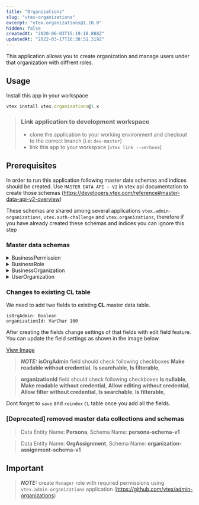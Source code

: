 ```yaml
---
title: "Organizations"
slug: "vtex-organizations"
excerpt: "vtex.organizations@1.10.0"
hidden: false
createdAt: "2020-06-03T15:19:18.888Z"
updatedAt: "2022-03-17T16:38:51.319Z"
---
```

This application allows you to create organization and manage users under that organization with diffrent roles.

## Usage

Install this app in your workspace

```js
vtex install vtex.organizations@1.x
```

> ### Link application to development workspace
>
> - clone the application to your working environment and checkout to the correct branch (i.e: `dev-master`)
> - link this app to your workspace (`vtex link --verbose`)

## Prerequisites

In order to run this application following master data schemas and indices should be created.
Use `MASTER DATA API - V2` in vtex api documentation to create those schemas (<https://developers.vtex.com/reference#master-data-api-v2-overview>)

These schemas are shared among several applications `vtex.admin-organizations`, `vtex.auth-challenge` and `vtex.organizations`, therefore if you have already created these schemas and indices you can ignore this step

### Master data schemas

<details>
<summary>BusinessPermission</summary>

```

Data Entity Name: BusinessPermission
Schema Name: business-permission-schema-v1

{
 "properties": {
  "name": {
   "type": "string"
  },
  "label": {
   "type": "string"
  }
 },
 "v-default-fields": [
  "name",
  "label",
  "id"
 ],
 "required": [
  "name"
 ],
 "v-indexed": [
  "name"
 ],
 "v-security": {
  "allowGetAll": true,
  "publicRead": [
   "name",
   "label",
   "id"
  ],
  "publicWrite": [
   "name",
   "label"
  ],
  "publicFilter": [
   "name",
   "id"
  ]
 }
}
```

</details>

<details><summary>BusinessRole</summary>

```

Data Entity Name: BusinessRole
Schema Name: business-role-schema-v1

{
 "properties": {
  "name": {
   "type": "string"
  },
  "label": {
   "type": "string"
  },
  "permissions": {
   "type": "string"
  }
 },
 "definitions": {
  "permission": {
   "type": "string"
  }
 },
 "v-default-fields": [
  "name",
  "label",
  "id",
  "permissions"
 ],
 "required": [
  "name"
 ],
 "v-indexed": [
  "name"
 ],
 "v-security": {
  "allowGetAll": true,
  "publicRead": [
   "name",
   "label",
   "permissions",
   "id"
  ],
  "publicWrite": [
   "name",
   "label",
   "permissions"
  ],
  "publicFilter": [
   "name",
   "id"
  ]
 }
}

```

</details>

<details>
<summary>BusinessOrganization</summary>

```

Data Entity Name: BusinessOrganization
Schema Name: business-organization-schema-v1

{
 "properties": {
  "name": {
   "type": "string"
  },
  "telephone": {
   "type": "string"
  },
  "address": {
   "type": "string"
  },
  "email": {
   "type": "string"
  }
 },
 "v-default-fields": [
  "name",
  "telephone",
  "id",
  "address",
  "email"
 ],
 "required": [
  "name",
  "telephone"
 ],
 "v-indexed": [
  "name",
  "telephone",
  "email"
 ],
 "v-security": {
  "allowGetAll": true,
  "publicRead": [
   "name",
   "telephone",
   "id",
   "address",
   "email"
  ],
  "publicWrite": [
   "name",
   "telephone",
   "address",
   "email"
  ],
  "publicFilter": [
   "name",
   "telephone",
   "id",
   "email"
  ]
 }
}

```

</details>

<details><summary>UserOrganization</summary>

```

Data Entity Name: UserOrganization
Schema Name: user-organization-schema-v1

{
 "properties": {
  "email": {
   "type": "string"
  },
  "businessOrganizationId": {
   "type": "string",
   "link": "http://api.vtex.com/{{accountName}}/dataentities/BusinessOrganization/schemas/business-organization-schema-v1"
  },
  "roleId": {
   "type": "string",
   "link": "http://api.vtex.com/{{accountName}}/dataentities/BusinessRole/schemas/business-role-schema-v1"
  },
  "status": {
   "type": "string"
  }
 },
 "v-default-fields": [
  "email",
  "id",
  "businessOrganizationId",
  "roleId",
  "status"
 ],
 "required": [
  "email",
  "businessOrganizationId",
  "roleId",
  "status"
 ],
 "v-indexed": [
  "email",
  "businessOrganizationId",
  "roleId",
  "status"
 ],
 "v-security": {
  "allowGetAll": true,
  "publicRead": [
   "email",
   "id",
   "businessOrganizationId",
   "businessOrganizationId_linked",
   "roleId",
   "roleId_linked",
   "status"
  ],
  "publicWrite": [
   "id",
   "email",
   "businessOrganizationId",
   "roleId",
   "status"
  ],
  "publicFilter": [
   "email",
   "id",
   "businessOrganizationId",
   "roleId",
   "status"
  ]
 },
 "v-triggers": [
  {
   "name": "organization-assignment-accept-email",
   "active": true,
   "condition": "status=APPROVED",
   "action": {
    "type": "email",
    "provider": "default",
    "subject": "Organization Assignment Acceptance",
    "to": [
     "{!email}"
    ],
    "replyTo": "noreply@company.com",
    "body": "You have been assigned to {!businessOrganizationId_linked.name}."
   }
  },
  {
   "name": "organization-assignment-decline-email",
   "active": true,
   "condition": "status=DECLINED",
   "action": {
    "type": "email",
    "provider": "default",
    "subject": "Organization Assignment Decline",
    "to": [
     "{!email}"
    ],
    "replyTo": "noreply@company.com",
    "body": "You have left the organization {!businessOrganizationId_linked.name}."
   }
  }
 ]
}

```

</details>

### Changes to existing **CL** table

We need to add two fields to existing **CL** master data table.

```
isOrgAdmin: Boolean 
organizationId: VarChar 100
```

After creating the fields change settings of that fields with edit field feature.
You can update the field settings as shown in the image below.

<a href="https://drive.google.com/uc?export=view&id=1IzMTKBpB4A9snERILSQJ-DQd1Zp758wE">View Image</a>

>**_NOTE:_** **isOrgAdmin** field should check following checkboxes
> **Make readable without credential**,
> **Is searchable**,
> **Is filterable**,

> **organizationId** field should check following checkboxes
> **Is nullable**,
> **Make readable without credential**,
> **Allow editing without credential**,
> **Allow filter without credential**,
> **Is searchable**,
> **Is filterable**,

Dont forget to `save` and `reindex` `CL` table once you add all the fields.

### [Deprecated] removed master data collections and schemas

>Data Entity Name: **Persona**, Schema Name: **persona-schema-v1**

>Data Entity Name: **OrgAssignment**, Schema Name: **organization-assignment-schema-v1**

## Important

> **_NOTE:_**  create `Manager` role with required permissions using `vtex.admin-organizations` application (<https://github.com/vtex/admin-organizations>)
